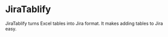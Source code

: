 # JiraTablify
JiraTablify turns Excel tables into Jira format. It makes adding tables to Jira easy.
